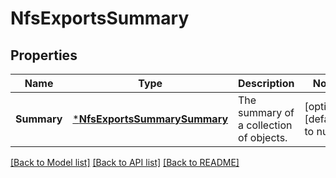 # NfsExportsSummary

## Properties
Name | Type | Description | Notes
------------ | ------------- | ------------- | -------------
**Summary** | [***NfsExportsSummarySummary**](NfsExportsSummarySummary.md) | The summary of a collection of objects. | [optional] [default to null]

[[Back to Model list]](../README.md#documentation-for-models) [[Back to API list]](../README.md#documentation-for-api-endpoints) [[Back to README]](../README.md)


